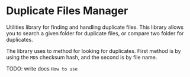# Duplicate Files Manager

Utilities library for finding and handling duplicate files. This library allows you to search a given folder for duplicate files, or compare two folder for duplicates.

The library uses to method for looking for duplicates. First method is by using the `MD5` checksum hash, and the second is by file name.

TODO: write docs `How to use`
